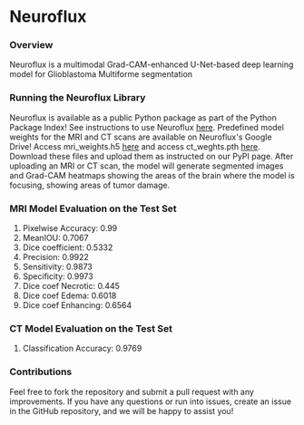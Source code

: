 # Neuroflux

### Overview
Neuroflux is a multimodal Grad-CAM-enhanced U-Net-based deep learning model for Glioblastoma Multiforme segmentation

### Running the Neuroflux Library
Neuroflux is available as a public Python package as part of the Python Package Index! See instructions to use Neuroflux [here](https://pypi.org/project/neuroflux/). Predefined model weights for the MRI and CT scans are available on Neuroflux's Google Drive! Access mri_weights.h5 [here](https://drive.google.com/file/d/1-636ryo8Uz2M_km9HNxDxYOD1Dr464ly/view?usp=sharing) and access ct_weghts.pth [here](https://drive.google.com/file/d/1Ie2Q9MHubN3C4SqGm3XdHg1Keci1NjZF/view?usp=sharing). Download these files and upload them as instructed on our PyPI page. After uploading an MRI or CT scan, the model will generate segmented images and Grad-CAM heatmaps showing the areas of the brain where the model is focusing, showing areas of tumor damage.

### MRI Model Evaluation on the Test Set
1. Pixelwise Accuracy: 0.99
2. MeanIOU: 0.7067
3. Dice coefficient: 0.5332
4. Precision: 0.9922
5. Sensitivity: 0.9873
6. Specificity: 0.9973
7. Dice coef Necrotic: 0.445
8. Dice coef Edema: 0.6018
9. Dice coef Enhancing: 0.6564

### CT Model Evaluation on the Test Set
1. Classification Accuracy: 0.9769

### Contributions
Feel free to fork the repository and submit a pull request with any improvements. If you have any questions or run into issues, create an issue in the GitHub repository, and we will be happy to assist you!
